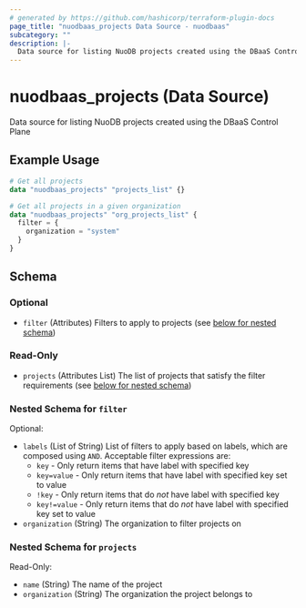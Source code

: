 ```yaml
---
# generated by https://github.com/hashicorp/terraform-plugin-docs
page_title: "nuodbaas_projects Data Source - nuodbaas"
subcategory: ""
description: |-
  Data source for listing NuoDB projects created using the DBaaS Control Plane
---
```


# nuodbaas_projects (Data Source)

Data source for listing NuoDB projects created using the DBaaS Control Plane

## Example Usage

```terraform
# Get all projects
data "nuodbaas_projects" "projects_list" {}

# Get all projects in a given organization
data "nuodbaas_projects" "org_projects_list" {
  filter = {
    organization = "system"
  }
}
```

<!-- schema generated by tfplugindocs -->
## Schema

### Optional

- `filter` (Attributes) Filters to apply to projects (see [below for nested schema](#nestedatt--filter))

### Read-Only

- `projects` (Attributes List) The list of projects that satisfy the filter requirements (see [below for nested schema](#nestedatt--projects))

<a id="nestedatt--filter"></a>
### Nested Schema for `filter`

Optional:

- `labels` (List of String) List of filters to apply based on labels, which are composed using `AND`. Acceptable filter expressions are:
  * `key` - Only return items that have label with specified key
  * `key=value` - Only return items that have label with specified key set to value
  * `!key` - Only return items that do _not_ have label with specified key
  * `key!=value` - Only return items that do _not_ have label with specified key set to value
- `organization` (String) The organization to filter projects on


<a id="nestedatt--projects"></a>
### Nested Schema for `projects`

Read-Only:

- `name` (String) The name of the project
- `organization` (String) The organization the project belongs to
